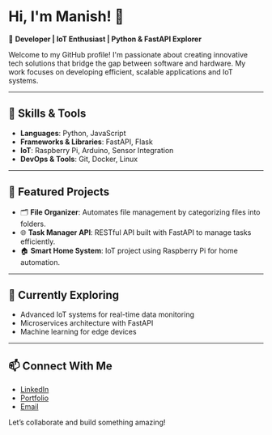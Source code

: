 # Hi, I'm Manish! 👋  

🚀 **Developer | IoT Enthusiast | Python & FastAPI Explorer**  

Welcome to my GitHub profile! I'm passionate about creating innovative tech solutions that bridge the gap between software and hardware. My work focuses on developing efficient, scalable applications and IoT systems.

---

## 🔧 **Skills & Tools**  
- **Languages**: Python, JavaScript  
- **Frameworks & Libraries**: FastAPI, Flask 
- **IoT**: Raspberry Pi, Arduino, Sensor Integration  
- **DevOps & Tools**: Git, Docker, Linux  

---

## 🌟 **Featured Projects**  
- 🗂 **File Organizer**: Automates file management by categorizing files into folders.  
- 🌐 **Task Manager API**: RESTful API built with FastAPI to manage tasks efficiently.  
- 🏠 **Smart Home System**: IoT project using Raspberry Pi for home automation.  

---

## 🌱 **Currently Exploring**  
- Advanced IoT systems for real-time data monitoring  
- Microservices architecture with FastAPI  
- Machine learning for edge devices  

---

## 📫 **Connect With Me**  
- [LinkedIn](https://www.linkedin.com/in/manish-kumar-2207)  
- [Portfolio](https://your-portfolio.com)  
- [Email](krmanish2207@gmail.com)  

Let’s collaborate and build something amazing!  



<!---
manish-2207/manish-2207 is a ✨ special ✨ repository because its `README.md` (this file) appears on your GitHub profile.
You can click the Preview link to take a look at your changes.
--->
